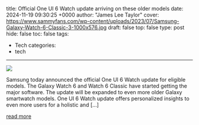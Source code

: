 title: Official One UI 6 Watch update arriving on these older models
date: 2024-11-19 09:30:25 +0000
author: "James Lee Taylor"
cover: https://www.sammyfans.com/wp-content/uploads/2023/07/Samsung-Galaxy-Watch-6-Classic-3-1000x576.jpg
draft: false
top: false
type: post
hide: false
toc: false
tags:
  - Tech
categories:
  - tech
---

![](https://www.sammyfans.com/wp-content/uploads/2023/07/Samsung-Galaxy-Watch-6-Classic-3-1000x576.jpg)

Samsung today announced the official One UI 6 Watch update for eligible models. The Galaxy Watch 6 and Watch 6 Classic have started getting the major software. The update will be expanded to even more older Galaxy smartwatch models. One UI 6 Watch update offers personalized insights to even more users for a holistic and \[…\]

[read more](https://www.sammyfans.com/2024/11/19/official-one-ui-6-watch-update-arriving-on-these-older-models/)
